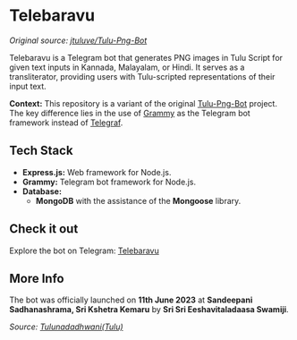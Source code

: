 # Telebaravu

*Original source: [jtuluve/Tulu-Png-Bot](https://github.com/jtuluve/Tulu-Png-Bot)*

Telebaravu is a Telegram bot that generates PNG images in Tulu Script for given text inputs in Kannada, Malayalam, or Hindi. It serves as a transliterator, providing users with Tulu-scripted representations of their input text.

**Context:** This repository is a variant of the original [Tulu-Png-Bot](https://github.com/jtuluve/Tulu-Png-Bot) project. The key difference lies in the use of [Grammy](https://grammy.dev) as the Telegram bot framework instead of [Telegraf](https://telegrafjs.org/).

## Tech Stack

- **Express.js:** Web framework for Node.js.
- **Grammy:** Telegram bot framework for Node.js.
- **Database:**
  - **MongoDB** with the assistance of the **Mongoose** library.

## Check it out

Explore the bot on Telegram: [Telebaravu](https://t.me/TeleBaravuBot)

## More Info

The bot was officially launched on **11th June 2023** at **Sandeepani Sadhanashrama, Sri Kshetra Kemaru** by **Sri Sri Eeshavitaladaasa Swamiji**.

*Source: [Tulunadadhwani(Tulu)](https://tulunadadhwani.com/news/tulunada-news/telebaravu-thanthramsha-budugade/)*

